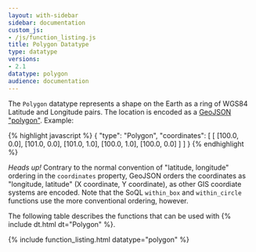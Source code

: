 ```yaml
---
layout: with-sidebar
sidebar: documentation
custom_js:
- /js/function_listing.js 
title: Polygon Datatype
type: datatype
versions:
- 2.1
datatype: polygon
audience: documentation
---
```


The `Polygon` datatype represents a shape on the Earth as a ring of WGS84 Latitude and Longitude pairs. The location is encoded as a [GeoJSON "polygon"](http://geojson.org/geojson-spec.html#polygon). Example:

{% highlight javascript %}
{
  "type": "Polygon",
  "coordinates": [
    [ [100.0, 0.0], [101.0, 0.0], [101.0, 1.0], [100.0, 1.0], [100.0, 0.0] ]
  ]
}
{% endhighlight %}

<div class="alert alert-info">
  <em>Heads up!</em> Contrary to the normal convention of "latitude, longitude" ordering in the <code>coordinates</code> property, GeoJSON orders the coordinates as "longitude, latitude" (X coordinate, Y coordinate), as other GIS coordiate systems are encoded. Note that the SoQL <code>within_box</code> and <code>within_circle</code> functions use the more conventional ordering, however.
</div>

The following table describes the functions that can be used with {% include dt.html dt="Polygon" %}. 

{% include function_listing.html datatype="polygon" %}
